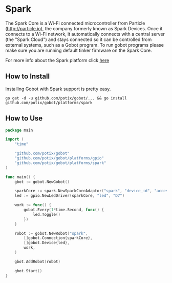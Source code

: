 # Spark

The Spark Core is a Wi-Fi connected microcontroller from Particle (http://particle.io), the company formerly known as Spark Devices. Once it connects to a Wi-Fi network, it automatically connects with a central server (the "Spark Cloud") and stays connected so it can be controlled from external systems, such as a Gobot program. To run gobot programs please make sure you are running default tinker firmware on the Spark Core.

For more info about the Spark platform click [here](https://www.spark.io/)

## How to Install

Installing Gobot with Spark support is pretty easy.

```
go get -d -u github.com/potix/gobot/... && go install github.com/potix/gobot/platforms/spark
```

## How to Use

```go
package main

import (
	"time"

	"github.com/potix/gobot"
	"github.com/potix/gobot/platforms/gpio"
	"github.com/potix/gobot/platforms/spark"
)

func main() {
	gbot := gobot.NewGobot()

	sparkCore := spark.NewSparkCoreAdaptor("spark", "device_id", "access_token")
	led := gpio.NewLedDriver(sparkCore, "led", "D7")

	work := func() {
		gobot.Every(1*time.Second, func() {
			led.Toggle()
		})
	}

	robot := gobot.NewRobot("spark",
		[]gobot.Connection{sparkCore},
		[]gobot.Device{led},
		work,
	)

	gbot.AddRobot(robot)

	gbot.Start()
}
```

